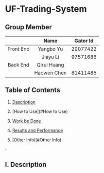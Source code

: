 # UF-Trading-System

## Group Member
|           |    Name     | Gator Id |
| :-------: | :---------: | :------: |
| Front End |  Yangbo Yu  | 29077422 |
|           |  Jiayu Li   | 97571686 |
| Back  End | Qirui Huang |          |
|           | Haowen Chen | 81411485 |



## Table of Contents

1. [Description](#Description)

2. [How to Use](#How to Use)

3. [Work be Done](#Work)

4. [Results and Performance](#Test)

5. [Other Info](#Other Info)

   

<a name="Description"></a>·

I. Description
----

### 
